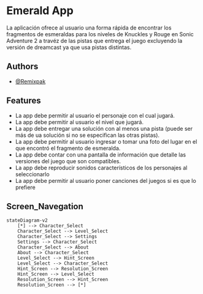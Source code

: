 
# Emerald App

La aplicación ofrece al usuario una forma rápida de encontrar los fragmentos de esmeraldas para los niveles de Knuckles y Rouge en Sonic Adventure 2 a travéz de las pistas que entrega el juego excluyendo la versión de dreamcast ya que usa pistas distintas.


## Authors

- [@Remixpak](https://github.com/Remixpak)


## Features

- La app debe permitir al usuario el personaje con el cual jugará.
- La app debe permitir al usuario el nivel que jugará.
- La app debe entregar una solución con al menos una pista (puede ser más de ua solución si no se especifican las otras pistas).
- La app debe permitir al usuario ingresar o tomar una foto del lugar en el que encontró el fragmento de esmeralda.
- La app debe contar con una pantalla de información que detalle las versiones del juego que son compatibles.
- La app debe reproducir sonidos característicos de los personajes al seleccionarlo
- La app debe permitir al usuario poner canciones del juegos si es que lo prefiere

## Screen_Navegation

```mermaid
stateDiagram-v2
    [*] --> Character_Select
    Character_Select --> Level_Select
    Character_Select --> Settings
    Settings --> Character_Select
    Character_Select --> About
    About --> Character_Select
    Level_Select --> Hint_Screen
    Level_Select --> Character_Select
    Hint_Screen --> Resolution_Screen 
    Hint_Screen --> Level_Select
    Resolution_Screen --> Hint_Screen
    Resolution_Screen --> [*]
```
